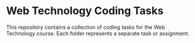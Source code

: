 # Web Technology Coding Tasks

This repository contains a collection of coding tasks for the Web Technology course. Each folder represents a separate task or assignment.
